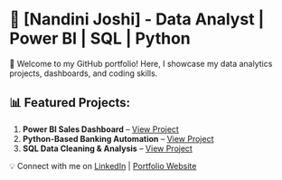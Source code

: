 # 🚀 [Nandini Joshi] - Data Analyst | Power BI | SQL | Python
👋 Welcome to my GitHub portfolio! Here, I showcase my data analytics projects, dashboards, and coding skills.

## 📊 Featured Projects:
1. **Power BI Sales Dashboard** – [View Project](#)
2. **Python-Based Banking Automation** – [View Project](#)
3. **SQL Data Cleaning & Analysis** – [View Project](#)

💡 Connect with me on [LinkedIn](https://www.linkedin.com/in/nandini-joshi-648560308/) | [Portfolio Website](https://github.com/nandinijoshi)
